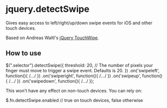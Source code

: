 jquery.detectSwipe
==================

Gives easy access to left/right/up/down swipe events for iOS and other touch devices.

Based on Andreas Waltl's [jQuery TouchWipe](http://www.netcu.de/jquery-touchwipe-iphone-ipad-library).

How to use
----------

  $(".selector").detectSwipe({
    threshold:  20, // The number of pixels your finger must move to trigger a swipe event.  Defaults is 20.
  })
  .on('swipeleft',  function(){ /*...*/ })
  .on('swiperight', function(){ /*...*/ })
  .on('swipeup',    function(){ /*...*/ })
  .on('swipedown',  function(){ /*...*/ });

This won't have any effect on non-touch devices. You can rely on:

  $.fn.detectSwipe.enabled // true on touch devices, false otherwise
